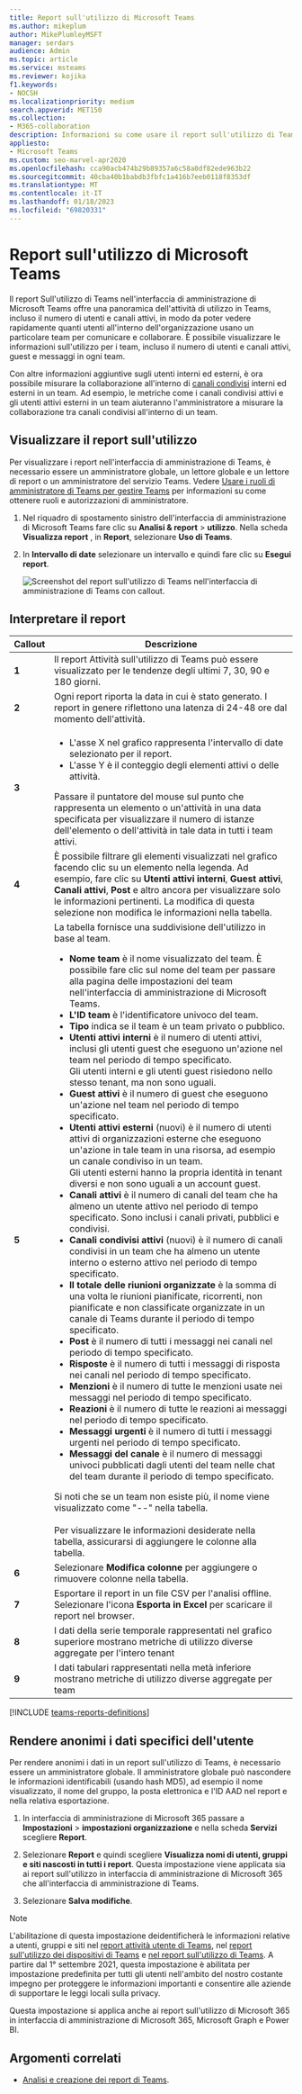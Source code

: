 ```yaml
---
title: Report sull'utilizzo di Microsoft Teams
ms.author: mikeplum
author: MikePlumleyMSFT
manager: serdars
audience: Admin
ms.topic: article
ms.service: msteams
ms.reviewer: kojika
f1.keywords:
- NOCSH
ms.localizationpriority: medium
search.appverid: MET150
ms.collection:
- M365-collaboration
description: Informazioni su come usare il report sull'utilizzo di Teams nell'interfaccia di amministrazione di Microsoft Teams per ottenere una panoramica delle attività di Teams nell'organizzazione.
appliesto:
- Microsoft Teams
ms.custom: seo-marvel-apr2020
ms.openlocfilehash: cca90acb474b29b89357a6c58a0df82ede963b22
ms.sourcegitcommit: 40cba40b1babdb3fbfc1a416b7eeb0118f8353df
ms.translationtype: MT
ms.contentlocale: it-IT
ms.lasthandoff: 01/18/2023
ms.locfileid: "69820331"
---
```

# <a name="microsoft-teams-usage-report"></a>Report sull'utilizzo di Microsoft Teams

Il report Sull'utilizzo di Teams nell'interfaccia di amministrazione di Microsoft Teams offre una panoramica dell'attività di utilizzo in Teams, incluso il numero di utenti e canali attivi, in modo da poter vedere rapidamente quanti utenti all'interno dell'organizzazione usano un particolare team per comunicare e collaborare. È possibile visualizzare le informazioni sull'utilizzo per i team, incluso il numero di utenti e canali attivi, guest e messaggi in ogni team.

Con altre informazioni aggiuntive sugli utenti interni ed esterni, è ora possibile misurare la collaborazione all'interno di [canali condivisi](/Teams/shared-channels.md) interni ed esterni in un team. Ad esempio, le metriche come i canali condivisi attivi e gli utenti attivi esterni in un team aiuteranno l'amministratore a misurare la collaborazione tra canali condivisi all'interno di un team.

## <a name="view-the-usage-report"></a>Visualizzare il report sull'utilizzo

Per visualizzare i report nell'interfaccia di amministrazione di Teams, è necessario essere un amministratore globale, un lettore globale e un lettore di report o un amministratore del servizio Teams. Vedere [Usare i ruoli di amministratore di Teams per gestire Teams](../using-admin-roles.md) per informazioni su come ottenere ruoli e autorizzazioni di amministratore.

1. Nel riquadro di spostamento sinistro dell'interfaccia di amministrazione di Microsoft Teams fare clic su **Analisi & report** > **utilizzo**. Nella scheda **Visualizza report** , in **Report**, selezionare **Uso di Teams**.
2. In **Intervallo di date** selezionare un intervallo e quindi fare clic su **Esegui report**.

    ![Screenshot del report sull'utilizzo di Teams nell'interfaccia di amministrazione di Teams con callout.](../media/teams-reports-teams-usage-with-callouts2.png "Screenshot del report sull'utilizzo di Teams nell'interfaccia di amministrazione di Teams con callout")

## <a name="interpret-the-report"></a>Interpretare il report

|Callout |Descrizione  |
|--------|-------------|
|**1**   |Il report Attività sull'utilizzo di Teams può essere visualizzato per le tendenze degli ultimi 7, 30, 90 e 180 giorni. |
|**2**   |Ogni report riporta la data in cui è stato generato. I report in genere riflettono una latenza di 24-48 ore dal momento dell'attività. |
|**3**   |<ul><li>L'asse X nel grafico rappresenta l'intervallo di date selezionato per il report.</li> <li> L'asse Y è il conteggio degli elementi attivi o delle attività.</li> </ul>Passare il puntatore del mouse sul punto che rappresenta un elemento o un'attività in una data specificata per visualizzare il numero di istanze dell'elemento o dell'attività in tale data in tutti i team attivi.|
|**4**   |È possibile filtrare gli elementi visualizzati nel grafico facendo clic su un elemento nella legenda. Ad esempio, fare clic su  **Utenti attivi interni**, **Guest attivi**,  **Canali attivi**, **Post** e altro ancora per visualizzare solo le informazioni pertinenti. La modifica di questa selezione non modifica le informazioni nella tabella. |
|**5**   |La tabella fornisce una suddivisione dell'utilizzo in base al team. <ul><li>**Nome team** è il nome visualizzato del team. È possibile fare clic sul nome del team per passare alla pagina delle impostazioni del team nell'interfaccia di amministrazione di Microsoft Teams. </li> <li>**L'ID team** è l'identificatore univoco del team. </li> <li>**Tipo** indica se il team è un team privato o pubblico.</li> <li>**Utenti attivi interni** è il numero di utenti attivi, inclusi gli utenti guest che eseguono un'azione nel team nel periodo di tempo specificato. <br/>Gli utenti interni e gli utenti guest risiedono nello stesso tenant, ma non sono uguali.</li><li>**Guest attivi** è il numero di guest che eseguono un'azione nel team nel periodo di tempo specificato.</li> <li>**Utenti attivi esterni** (nuovi) è il numero di utenti attivi di organizzazioni esterne che eseguono un'azione in tale team in una risorsa, ad esempio un canale condiviso in un team. <br/> Gli utenti esterni hanno la propria identità in tenant diversi e non sono uguali a un account guest.</li><li>**Canali attivi** è il numero di canali del team che ha almeno un utente attivo nel periodo di tempo specificato. Sono inclusi i canali privati, pubblici e condivisi. </li><li>**Canali condivisi attivi** (nuovi) è il numero di canali condivisi in un team che ha almeno un utente interno o esterno attivo nel periodo di tempo specificato. </li> <li>**Il totale delle riunioni organizzate** è la somma di una volta le riunioni pianificate, ricorrenti, non pianificate e non classificate organizzate in un canale di Teams durante il periodo di tempo specificato. </li><li>**Post** è il numero di tutti i messaggi nei canali nel periodo di tempo specificato.</li> <li>**Risposte** è il numero di tutti i messaggi di risposta nei canali nel periodo di tempo specificato.</li> <li>**Menzioni** è il numero di tutte le menzioni usate nei messaggi nel periodo di tempo specificato.</li><li>**Reazioni** è il numero di tutte le reazioni ai messaggi nel periodo di tempo specificato.</li><li>**Messaggi urgenti** è il numero di tutti i messaggi urgenti nel periodo di tempo specificato.</li><li>**Messaggi del canale** è il numero di messaggi univoci pubblicati dagli utenti del team nelle chat del team durante il periodo di tempo specificato.</li> </li> </ul>Si noti che se un team non esiste più, il nome viene visualizzato come "--" nella tabella. <br><br>Per visualizzare le informazioni desiderate nella tabella, assicurarsi di aggiungere le colonne alla tabella. |
|**6**   |Selezionare **Modifica colonne** per aggiungere o rimuovere colonne nella tabella.|
|**7**   |Esportare il report in un file CSV per l'analisi offline. Selezionare l'icona **Esporta in Excel** per scaricare il report nel browser.|
|**8** |I dati della serie temporale rappresentati nel grafico superiore mostrano metriche di utilizzo diverse aggregate per l'intero tenant|
|**9** |I dati tabulari rappresentati nella metà inferiore mostrano metriche di utilizzo diverse aggregate per team|

[!INCLUDE [teams-reports-definitions](../includes/teams-reports-definitions.md)]


## <a name="make-the-user-specific-data-anonymous"></a>Rendere anonimi i dati specifici dell'utente

Per rendere anonimi i dati in un report sull'utilizzo di Teams, è necessario essere un amministratore globale. Il amministratore globale può nascondere le informazioni identificabili (usando hash MD5), ad esempio il nome visualizzato, il nome del gruppo, la posta elettronica e l'ID AAD nel report e nella relativa esportazione.

1. In interfaccia di amministrazione di Microsoft 365 passare a **Impostazioni** > **impostazioni organizzazione** e nella scheda **Servizi** scegliere **Report**.
    
2. Selezionare **Report** e quindi scegliere **Visualizza nomi di utenti, gruppi e siti nascosti in tutti i report**. Questa impostazione viene applicata sia ai report sull'utilizzo in interfaccia di amministrazione di Microsoft 365 che all'interfaccia di amministrazione di Teams.
  
3. Selezionare **Salva modifiche**.

> [!NOTE]
> L'abilitazione di questa impostazione deidentificherà le informazioni relative a utenti, gruppi e siti nel [report attività utente di Teams](user-activity-report.md), nel [report sull'utilizzo dei dispositivi di Teams](device-usage-report.md) e [nel report sull'utilizzo di Teams](teams-usage-report.md). A partire dal 1° settembre 2021, questa impostazione è abilitata per impostazione predefinita per tutti gli utenti nell'ambito del nostro costante impegno per proteggere le informazioni importanti e consentire alle aziende di supportare le leggi locali sulla privacy. 
>
>Questa impostazione si applica anche ai report sull'utilizzo di Microsoft 365 in interfaccia di amministrazione di Microsoft 365, Microsoft Graph e Power BI.

## <a name="related-topics"></a>Argomenti correlati

- [Analisi e creazione dei report di Teams](teams-reporting-reference.md).
